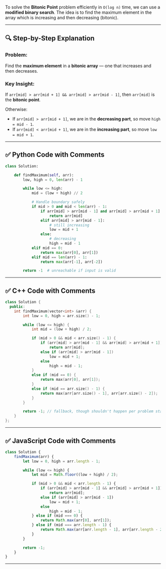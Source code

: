 To solve the **Bitonic Point** problem efficiently in `O(log n)` time, we can use a **modified binary search**. The idea is to find the maximum element in the array which is increasing and then decreasing (bitonic).

---

## 🔍 Step-by-Step Explanation

### Problem:

Find the **maximum element** in a **bitonic array** — one that increases and then decreases.

### Key Insight:

If `arr[mid] > arr[mid + 1] && arr[mid] > arr[mid - 1]`, then `arr[mid]` is the **bitonic point**.

Otherwise:

* If `arr[mid] > arr[mid + 1]`, we are in the **decreasing part**, so move `high = mid - 1`.
* If `arr[mid] < arr[mid + 1]`, we are in the **increasing part**, so move `low = mid + 1`.

---

## ✅ Python Code with Comments

```python
class Solution:

    def findMaximum(self, arr):
        low, high = 0, len(arr) - 1

        while low <= high:
            mid = (low + high) // 2

            # Handle boundary safely
            if mid > 0 and mid < len(arr) - 1:
                if arr[mid] > arr[mid - 1] and arr[mid] > arr[mid + 1]:
                    return arr[mid]
                elif arr[mid] > arr[mid - 1]:
                    # still increasing
                    low = mid + 1
                else:
                    # decreasing
                    high = mid - 1
            elif mid == 0:
                return max(arr[0], arr[1])
            elif mid == len(arr) - 1:
                return max(arr[-1], arr[-2])

        return -1  # unreachable if input is valid
```

---

## ✅ C++ Code with Comments

```cpp
class Solution {
  public:
    int findMaximum(vector<int> &arr) {
        int low = 0, high = arr.size() - 1;

        while (low <= high) {
            int mid = (low + high) / 2;

            if (mid > 0 && mid < arr.size() - 1) {
                if (arr[mid] > arr[mid - 1] && arr[mid] > arr[mid + 1])
                    return arr[mid];
                else if (arr[mid] > arr[mid - 1])
                    low = mid + 1;
                else
                    high = mid - 1;
            }
            else if (mid == 0) {
                return max(arr[0], arr[1]);
            }
            else if (mid == arr.size() - 1) {
                return max(arr[arr.size() - 1], arr[arr.size() - 2]);
            }
        }

        return -1; // fallback, though shouldn't happen per problem statement
    }
};
```

---

## ✅ JavaScript Code with Comments

```javascript
class Solution {
    findMaximum(arr) {
        let low = 0, high = arr.length - 1;

        while (low <= high) {
            let mid = Math.floor((low + high) / 2);

            if (mid > 0 && mid < arr.length - 1) {
                if (arr[mid] > arr[mid - 1] && arr[mid] > arr[mid + 1])
                    return arr[mid];
                else if (arr[mid] > arr[mid - 1])
                    low = mid + 1;
                else
                    high = mid - 1;
            } else if (mid === 0) {
                return Math.max(arr[0], arr[1]);
            } else if (mid === arr.length - 1) {
                return Math.max(arr[arr.length - 1], arr[arr.length - 2]);
            }
        }

        return -1;
    }
}
```

---

